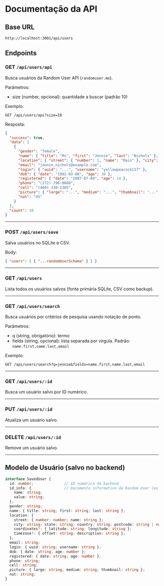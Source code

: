 # Documentação da API

## Base URL
```
http://localhost:3001/api/users
```

## Endpoints

### GET `/api/users/api`
Busca usuários da Random User API (`randomuser.me`).

Parâmetros:
- size (number, opcional): quantidade a buscar (padrão 10)

Exemplo:
```
GET /api/users/api?size=10
```

Resposta:
```json
{
  "success": true,
  "data": [
    {
      "gender": "female",
      "name": { "title": "Ms", "first": "Jennie", "last": "Nichols" },
      "location": { "street": { "number": 1, "name": "Main" }, "city": "Billings", "state": "MI", "country": "US", "postcode": "63104" },
      "email": "jennie.nichols@example.com",
      "login": { "uuid": "...", "username": "yellowpeacock117" },
      "dob": { "date": "1992-03-08", "age": 30 },
      "registered": { "date": "2007-07-09", "age": 14 },
      "phone": "(272) 790-0888",
      "cell": "(489) 330-2385",
      "picture": { "large": "...", "medium": "...", "thumbnail": "..." },
      "nat": "US"
    }
  ],
  "count": 10
}
```

---

### POST `/api/users/save`
Salva usuários no SQLite e CSV.

Body:
```json
{ "users": [ { "...randomUserSchema" } ] }
```

---

### GET `/api/users`
Lista todos os usuários salvos (fonte primária SQLite, CSV como backup).

---

### GET `/api/users/search`
Busca usuários por critérios de pesquisa usando notação de ponto.

Parâmetros:
- q (string, obrigatório): termo
- fields (string, opcional): lista separada por vírgula. Padrão: `name.first,name.last,email`

Exemplo:
```
GET /api/users/search?q=jennie&fields=name.first,name.last,email
```

---

### GET `/api/users/:id`
Busca um usuário salvo por ID numérico.

---

### PUT `/api/users/:id`
Atualiza um usuário salvo.

---

### DELETE `/api/users/:id`
Remove um usuário salvo.

---

## Modelo de Usuário (salvo no backend)

```ts
interface SavedUser {
  id: number;              // ID numérico do backend
  id_info: {               // Documento informativo da Random User (ex.: SSN)
    name: string;
    value: string;
  };
  gender: string;
  name: { title: string; first: string; last: string };
  location: {
    street: { number: number; name: string };
    city: string; state: string; country: string; postcode: string | number;
    coordinates?: { latitude: string; longitude: string };
    timezone?: { offset: string; description: string };
  };
  email: string;
  login: { uuid: string; username: string };
  dob: { date: string; age: number };
  registered: { date: string; age: number };
  phone: string;
  cell: string;
  picture: { large: string; medium: string; thumbnail: string };
  nat: string;
}
```
